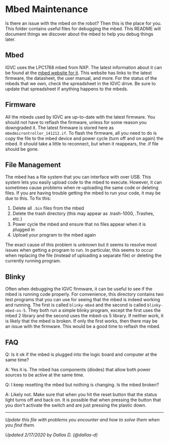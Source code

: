 Mbed Maintenance
================

Is there an issue with the mbed on the robot? Then this is the place for you.
This folder contains useful files for debugging the mbed. This README will 
document things we discover about the mbed to help you debug things later.

Mbed
----

IGVC uses the LPC1768 mbed from NXP. The latest information about it can be found at
the [mbed website for it](https://os.mbed.com/platforms/mbed-LPC1768/). This
website has links to the latest firmware, the datasheet, the user manual, and
more. For the status of the mbeds that we own, check the spreadsheet in the IGVC
drive. Be sure to update that spreadsheet if anything happens to the mbeds.

Firmware
--------

All the mbeds used by IGVC are up-to-date with the latest firmware. You should
not have to reflash the firmware, unless for some reason you downgraded it.
The latest firmware is stored here as `mbedmicrontroller_141212.if`.
To flash the firmware, all you need to do is copy the file to the mbed device
and power cycle (turn off and on again) the mbed. It should take a little to
reconnect, but when it reappears, the .if file should be gone.

File Management
---------------

The mbed has a file system that you can interface with over USB. This system
lets you easily upload code to the mbed to execute. However, it can sometimes
cause problems when re-uploading the same code or deleting files. If you are
having trouble getting the mbed to run your code, it may be due to this. To fix
this:

1) Delete all `.bin` files from the mbed
2) Delete the trash directory (this may appear as .trash-1000, .Trashes, etc.)
3) Power cycle the mbed and ensure that no files appear when it is plugged in
4) Upload your program to the mbed again

The exact cause of this problem is unknown but it seems to resolve most issues
when getting a program to run. In particular, this seems to occur when replacing
the file (instead of uploading a separate file) or deleting the currently
running program.

Blinky
------

Often when debugging the IGVC firmware, it can be useful to see if the mbed is
running code properly. For convenience, this directory contains two test
programs that you can use for seeing that the mbed is indeed working and
running. The first is called `blinky-mbed` and the second is called
`blinky-mbed-os-5`. They both run a simple blinky program, except the first uses
the mbed 2 library and the second uses the mbed-os 5 library. If neither work,
it is likely that the mbed is broken. If only the first works, then there may be
an issue with the firmware. This would be a good time to reflash the mbed.

FAQ
---

Q: Is it ok if the mbed is plugged into the logic board and computer at the same
time?

  A: Yes it is. The mbed has components (diodes) that allow both power sources to
be active at the same time.



Q: I keep resetting the mbed but nothing is changing. Is the mbed broken?

  A: Likely not. Make sure that when you hit the reset button that the status
light turns off and back on. It is possible that when pressing the button that
you don't activate the switch and are just pressing the plastic down.

---

_Update this file with problems you encounter and how to solve them when you find
them._

_Updated 2/17/2020 by Dallas D. (@dallas-d)_
